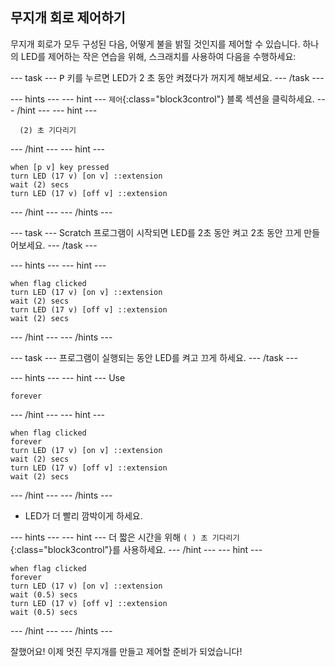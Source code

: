 ## 무지개 회로 제어하기

무지개 회로가 모두 구성된 다음, 어떻게 불을 밝힐 것인지를 제어할 수 있습니다. 하나의 LED를 제어하는 작은 연습을 위해, 스크래치를 사용하여 다음을 수행하세요:

\--- task \--- <kbd>P</kbd> 키를 누르면 LED가 2 초 동안 켜졌다가 꺼지게 해보세요. \--- /task \---

\--- hints \--- \--- hint \--- `제어`{:class="block3control"} 블록 섹션을 클릭하세요. \--- /hint \--- \--- hint \---

```blocks3
  (2) 초 기다리기
```

\--- /hint \--- \--- hint \---

```blocks3
when [p v] key pressed
turn LED (17 v) [on v] ::extension
wait (2) secs
turn LED (17 v) [off v] ::extension
```

\--- /hint \--- \--- /hints \---

\--- task \--- Scratch 프로그램이 시작되면 LED를 2초 동안 켜고 2초 동안 끄게 만들어보세요. \--- /task \---

\--- hints \--- \--- hint \---

```blocks3
when flag clicked
turn LED (17 v) [on v] ::extension
wait (2) secs
turn LED (17 v) [off v] ::extension
wait (2) secs
```

\--- /hint \--- \--- /hints \---

\--- task \--- 프로그램이 실행되는 동안 LED를 켜고 끄게 하세요. \--- /task \---

\--- hints \--- \--- hint \--- Use

```blocks3
forever
```

\--- /hint \--- \--- hint \---

```blocks3
when flag clicked
forever
turn LED (17 v) [on v] ::extension
wait (2) secs
turn LED (17 v) [off v] ::extension
wait (2) secs
```

\--- /hint \--- \--- /hints \---

+ LED가 더 빨리 깜박이게 하세요.

\--- hints \--- \--- hint \--- 더 짧은 시간을 위해 `( ) 초 기다리기`{:class="block3control"}를 사용하세요. \--- /hint \--- \--- hint \---

```blocks3
when flag clicked
forever
turn LED (17 v) [on v] ::extension
wait (0.5) secs
turn LED (17 v) [off v] ::extension
wait (0.5) secs
```

\--- /hint \--- \--- /hints \---

잘했어요! 이제 멋진 무지개를 만들고 제어할 준비가 되었습니다!